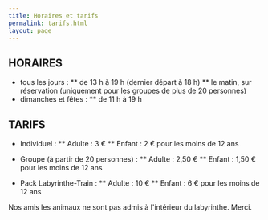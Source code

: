 ```yaml
---
title: Horaires et tarifs
permalink: tarifs.html
layout: page
---
```

## HORAIRES
 
* tous les jours :
** de 13 h à 19 h (dernier départ à 18 h)
** le matin, sur réservation (uniquement pour les groupes de plus de 20 personnes)
* dimanches et fêtes :
** de 11 h à 19 h

## TARIFS
* Individuel :
** Adulte : 3 €
** Enfant : 2 € pour les moins de 12 ans
 
* Groupe (à partir de 20 personnes) :
** Adulte : 2,50 €
** Enfant : 1,50 € pour les moins de 12 ans
 
* Pack Labyrinthe-Train :
** Adulte : 10 €
** Enfant : 6 € pour les moins de 12 ans
 
 
Nos amis les animaux ne sont pas admis à l'intérieur du labyrinthe. Merci.

